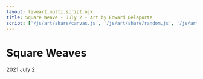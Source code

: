```yaml
---
layout: liveart.multi.script.njk
title: Square Weave - July 2 - Art by Edward Delaporte
script: ['/js/art/share/canvas.js', '/js/art/share/random.js', '/js/art/share/canvas.js', '/js/art/weave_square.js']
---
```


# Square Weaves
2021 July 2